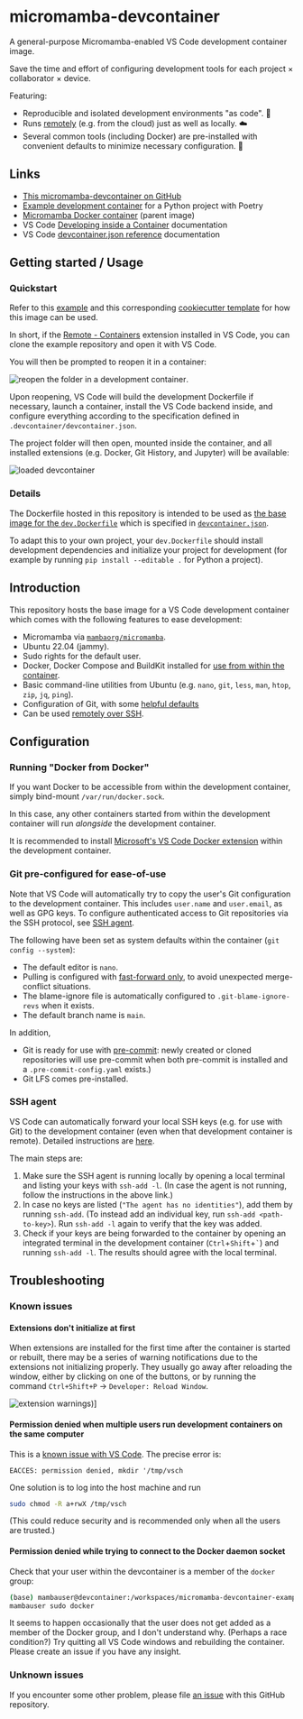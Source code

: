 # micromamba-devcontainer

A general-purpose Micromamba-enabled VS Code development container image.

Save the time and effort of configuring development tools for each project × collaborator × device.

Featuring:

* Reproducible and isolated development environments "as code". 📄
* Runs [remotely](https://marketplace.visualstudio.com/items?itemName=ms-vscode-remote.remote-ssh) (e.g. from the cloud) just as well as locally. ☁️
* Several common tools (including Docker) are pre-installed with convenient defaults to minimize necessary configuration. 🐳

## Links

* [This micromamba-devcontainer on GitHub](https://github.com/maresb/micromamba-devcontainer)
* [Example development container](https://github.com/maresb/micromamba-devcontainer-example) for a Python project with Poetry
* [Micromamba Docker container](https://github.com/mamba-org/micromamba-docker) (parent image)
* VS Code [Developing inside a Container](https://code.visualstudio.com/docs/remote/containers) documentation
* VS Code [devcontainer.json reference](https://code.visualstudio.com/docs/remote/devcontainerjson-reference) documentation

## Getting started / Usage

### Quickstart

Refer to this [example](https://github.com/maresb/micromamba-devcontainer-example) and this corresponding [cookiecutter template](https://gitlab.com/bmares/cookiecutter-micromamba-devcontainer) for how this image can be used.

In short, if the [Remote - Containers](https://marketplace.visualstudio.com/items?itemName=ms-vscode-remote.remote-containers) extension installed in VS Code, you can clone the example repository and open it with VS Code.

You will then be prompted to reopen it in a container:

![reopen the folder in a development container](readme-images/reopen-in-devcontainer.png).

Upon reopening, VS Code will build the development Dockerfile if necessary, launch a container, install the VS Code backend inside, and configure everything according to the specification defined in `.devcontainer/devcontainer.json`.

The project folder will then open, mounted inside the container, and all installed extensions (e.g. Docker, Git History, and Jupyter) will be available:

![loaded devcontainer](readme-images/loaded-devcontainer.png)

### Details

The Dockerfile hosted in this repository is intended to be used as [the base image for the `dev.Dockerfile`](https://github.com/maresb/micromamba-devcontainer-example/blob/5b5965608a768cbff5854de476529ce9eaa071df/.devcontainer/dev.Dockerfile#L1) which is specified in [`devcontainer.json`](https://github.com/maresb/micromamba-devcontainer-example/blob/5b5965608a768cbff5854de476529ce9eaa071df/.devcontainer/devcontainer.json#L15).

To adapt this to your own project, your `dev.Dockerfile` should install development dependencies and initialize your project for development (for example by running `pip install --editable .` for Python a project).

## Introduction

This repository hosts the base image for a VS Code development container which comes with the following features to ease development:

* Micromamba via [`mambaorg/micromamba`](https://github.com/mamba-org/micromamba-docker).
* Ubuntu 22.04 (jammy).
* Sudo rights for the default user.
* Docker, Docker Compose and BuildKit installed for [use from within the container](#running-docker-from-docker).
* Basic command-line utilities from Ubuntu (e.g. `nano`, `git`, `less`, `man`, `htop`, `zip`, `jq`, `ping`).
* Configuration of Git, with some [helpful defaults](#git-pre-configured-for-ease-of-use)
* Can be used [remotely over SSH](https://marketplace.visualstudio.com/items?itemName=ms-vscode-remote.remote-ssh).

## Configuration

### Running "Docker from Docker"

If you want Docker to be accessible from within the development container, simply bind-mount `/var/run/docker.sock`.

In this case, any other containers started from within the development container will run *alongside* the development container.

It is recommended to install [Microsoft's VS Code Docker extension](https://marketplace.visualstudio.com/items?itemName=ms-azuretools.vscode-docker) within the development container.

### Git pre-configured for ease-of-use

Note that VS Code will automatically try to copy the user's Git configuration to the development container. This includes `user.name` and `user.email`, as well as GPG keys. To configure authenticated access to Git repositories via the SSH protocol, see [SSH agent](#ssh-agent).

The following have been set as system defaults within the container (`git config --system`):

* The default editor is `nano`.
* Pulling is configured with [fast-forward only](https://blog.sffc.xyz/post/185195398930), to avoid unexpected merge-conflict situations.
* The blame-ignore file is automatically configured to `.git-blame-ignore-revs` when it exists.
* The default branch name is `main`.

In addition,

* Git is ready for use with [pre-commit](https://pre-commit.com): newly created or cloned repositories will use pre-commit when both pre-commit is installed and a `.pre-commit-config.yaml` exists.)
* Git LFS comes pre-installed.

### SSH agent

VS Code can automatically forward your local SSH keys (e.g. for use with Git) to the development container (even when that development container is remote). Detailed instructions are [here](https://code.visualstudio.com/docs/remote/troubleshooting#_setting-up-the-ssh-agent).

The main steps are:

1. Make sure the SSH agent is running locally by opening a local terminal and listing your keys with `ssh-add -l`. (In case the agent is not running, follow the instructions in the above link.)
2. In case no keys are listed (`"The agent has no identities"`), add them by running `ssh-add`. (To instead add an individual key, run `ssh-add <path-to-key>`). Run `ssh-add -l` again to verify that the key was added.
3. Check if your keys are being forwarded to the container by opening an integrated terminal in the development container (`Ctrl`+`Shift`+``` ` ```) and running `ssh-add -l`. The results should agree with the local terminal.

## Troubleshooting

### Known issues

#### Extensions don't initialize at first

When extensions are installed for the first time after the container is started or rebuilt, there may be a series of warning notifications due to the extensions not initializing properly. They usually go away after reloading the window, either by clicking on one of the buttons, or by running the command `Ctrl+Shift+P` → `Developer: Reload Window`.

![extension warnings](readme-images/devcontainer-extension-notifications.png))]

#### Permission denied when multiple users run development containers on the same computer

This is a [known issue with VS Code](https://github.com/microsoft/vscode-remote-release/issues/2347). The precise error is:

```text
EACCES: permission denied, mkdir '/tmp/vsch
```

One solution is to log into the host machine and run

```bash
sudo chmod -R a+rwX /tmp/vsch
```

(This could reduce security and is recommended only when all the users are trusted.)

#### Permission denied while trying to connect to the Docker daemon socket

Check that your user within the devcontainer is a member of the `docker` group:

```bash
(base) mambauser@devcontainer:/workspaces/micromamba-devcontainer-example$ groups
mambauser sudo docker
```

It seems to happen occasionally that the user does not get added as a member of the Docker group, and I don't understand why. (Perhaps a race condition?) Try quitting all VS Code windows and rebuilding the container. Please create an issue if you have any insight.

### Unknown issues

If you encounter some other problem, please file [an issue](https://github.com/maresb/micromamba-devcontainer-example/issues) with this GitHub repository.
